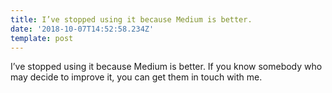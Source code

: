 ```yaml
---
title: I’ve stopped using it because Medium is better.
date: '2018-10-07T14:52:58.234Z'
template: post
---
```

I’ve stopped using it because Medium is better. If you know somebody who may decide to improve it, you can get them in touch with me.
